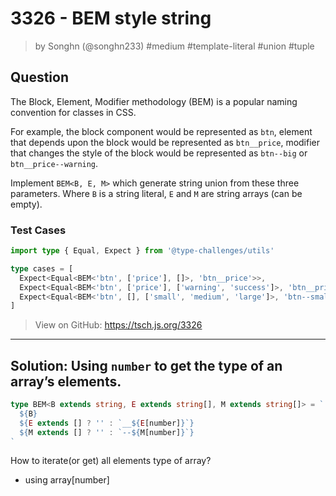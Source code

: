 # 3326 - BEM style string
> by Songhn (@songhn233) #medium #template-literal #union #tuple

## Question

The Block, Element, Modifier methodology (BEM) is a popular naming convention for classes in CSS. 

For example, the block component would be represented as `btn`, element that depends upon the block would be represented as `btn__price`, modifier that changes the style of the block would be represented as `btn--big` or `btn__price--warning`.

Implement `BEM<B, E, M>` which generate string union from these three parameters. Where `B` is a string literal, `E` and `M` are string arrays (can be empty).

### Test Cases
```ts
import type { Equal, Expect } from '@type-challenges/utils'

type cases = [
  Expect<Equal<BEM<'btn', ['price'], []>, 'btn__price'>>,
  Expect<Equal<BEM<'btn', ['price'], ['warning', 'success']>, 'btn__price--warning' | 'btn__price--success' >>,
  Expect<Equal<BEM<'btn', [], ['small', 'medium', 'large']>, 'btn--small' | 'btn--medium' | 'btn--large' >>,
]
```

> View on GitHub: https://tsch.js.org/3326

---

## Solution: Using `number` to get the type of an array’s elements.
```ts
type BEM<B extends string, E extends string[], M extends string[]> = `
  ${B}
  ${E extends [] ? '' : `__${E[number]}`}
  ${M extends [] ? '' : `--${M[number]}`}
`
```

How to iterate(or get) all elements type of array?
- using array[number] 

